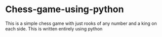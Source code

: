 # Chess-game-using-python
This is a simple chess game with just rooks of any number and a king on each side. This is written entirely using python
